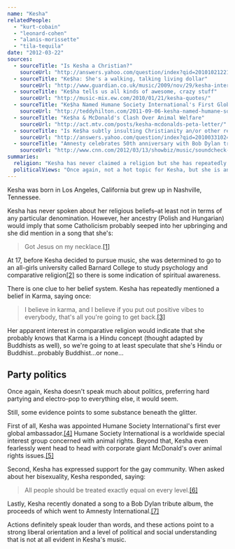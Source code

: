 ```yaml
---
name: "Kesha"
relatedPeople:
  - "kurt-cobain"
  - "leonard-cohen"
  - "alanis-morissette"
  - "tila-tequila"
date: "2012-03-22"
sources:
  - sourceTitle: "Is Kesha a Christian?"
    sourceUrl: "http://answers.yahoo.com/question/index?qid=20101021221604AAbXjly"
  - sourceTitle: "Ke$ha: She's a walking, talking living dollar"
    sourceUrl: "http://www.guardian.co.uk/music/2009/nov/29/kesha-interview-elizabeth-day"
  - sourceTitle: "Ke$ha tells us all kinds of awesome, crazy stuff"
    sourceUrl: "http://music-mix.ew.com/2010/01/21/kesha-quotes/"
  - sourceTitle: "Ke$ha Named Humane Society International's First Global Ambassador"
    sourceUrl: "http://teddyhilton.com/2011-09-06-kesha-named-humane-society-internationals-first-global-ambassador"
  - sourceTitle: "Ke$ha & McDonald's Clash Over Animal Welfare"
    sourceUrl: "http://act.mtv.com/posts/kesha-mcdonalds-peta-letter/"
  - sourceTitle: "Is Ke$ha subtly insulting Christianity an/or other religions?"
    sourceUrl: "http://answers.yahoo.com/question/index?qid=20100331024041AAVTohq"
  - sourceTitle: "Amnesty celebrates 50th anniversary with Bob Dylan tribute album"
    sourceUrl: "http://www.cnn.com/2012/03/13/showbiz/music/soundcheck-amnesty-tribute-album/index.html"
summaries:
  religion: "Kesha has never claimed a religion but she has repeatedly expressed a belief in the Hindu/Buddhist concept of Karma."
  politicalViews: "Once again, not a hot topic for Kesha, but she is an animal rights ambassador, a supporter of gay rights, and has contributed to Amnesty International, so she's definitely liberal."
---
```


Kesha was born in Los Angeles, California but grew up in Nashville, Tennessee.

Kesha has never spoken about her religious beliefs–at least not in terms of any particular denomination. However, her ancestry (Polish and Hungarian) would imply that some Catholicism probably seeped into her upbringing and she did mention in a song that she's:

>Got Jesus on my necklace.<a class="source-citation" href="#http%3A%2F%2Fanswers.yahoo.com%2Fquestion%2Findex%3Fqid%3D20101021221604AAbXjly" title="Is Kesha a Christian?">[1]</a>

At 17, before Kesha decided to pursue music, she was determined to go to an all-girls university called Barnard College to study psychology and comparative religion<a class="source-citation" href="#http%3A%2F%2Fwww.guardian.co.uk%2Fmusic%2F2009%2Fnov%2F29%2Fkesha-interview-elizabeth-day" title="Ke$ha: She&apos;s a walking, talking living dollar">[2]</a> so there is some indication of spiritual awareness.

There is one clue to her belief system. Kesha has repeatedly mentioned a belief in Karma, saying once:

>I believe in karma, and I believe if you put out positive vibes to everybody, that's all you're going to get back.<a class="source-citation" href="#http%3A%2F%2Fmusic-mix.ew.com%2F2010%2F01%2F21%2Fkesha-quotes%2F" title="Ke$ha tells us all kinds of awesome, crazy stuff">[3]</a>

Her apparent interest in comparative religion would indicate that she probably knows that Karma is a Hindu concept (thought adapted by Buddhists as well), so we're going to at least speculate that she's Hindu or Buddhist…probably Buddhist…or none…


## Party politics

Once again, Kesha doesn't speak much about politics, preferring hard partying and electro-pop to everything else, it would seem.

Still, some evidence points to some substance beneath the glitter.

First of all, Kesha was appointed Humane Society International's first ever global ambassador.<a class="source-citation" href="#http%3A%2F%2Fteddyhilton.com%2F2011-09-06-kesha-named-humane-society-internationals-first-global-ambassador" title="Ke$ha Named Humane Society International&apos;s First Global Ambassador">[4]</a> Humane Society International is a worldwide special interest group concerned with animal rights. Beyond that, Kesha even fearlessly went head to head with corporate giant McDonald's over animal rights issues.<a class="source-citation" href="#http%3A%2F%2Fact.mtv.com%2Fposts%2Fkesha-mcdonalds-peta-letter%2F" title="Ke$ha &amp; McDonald&apos;s Clash Over Animal Welfare">[5]</a>

Second, Kesha has expressed support for the gay community. When asked about her bisexuality, Kesha responded, saying:

>All people should be treated exactly equal on every level.<a class="source-citation" href="#http%3A%2F%2Fanswers.yahoo.com%2Fquestion%2Findex%3Fqid%3D20100331024041AAVTohq" title="Is Ke$ha subtly insulting Christianity an/or other religions?">[6]</a>

Lastly, Kesha recently donated a song to a Bob Dylan tribute album, the proceeds of which went to Amnesty International.<a class="source-citation" href="#http%3A%2F%2Fwww.cnn.com%2F2012%2F03%2F13%2Fshowbiz%2Fmusic%2Fsoundcheck-amnesty-tribute-album%2Findex.html" title="Amnesty celebrates 50th anniversary with Bob Dylan tribute album">[7]</a>

Actions definitely speak louder than words, and these actions point to a strong liberal orientation and a level of political and social understanding that is not at all evident in Kesha's music.